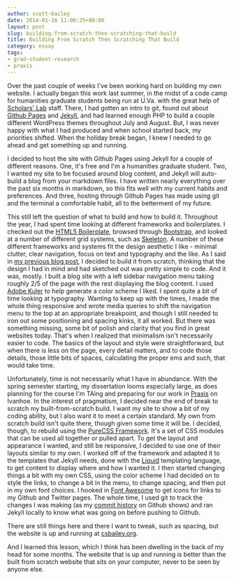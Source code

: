 ```yaml
---
author: scott-bailey
date: 2014-01-16 11:00:25+00:00
layout: post
slug: building-from-scratch-then-scratching-that-build
title: Building From Scratch Then Scratching That Build
category: essay
tags:
- grad-student-research
- praxis
---
```


Over the past couple of weeks I've been working hard on building my own website. I actually began this work last summer, in the midst of a code camp for humanities graduate students being run at U.Va. with the great help of [Scholars' Lab](https://scholarslab.org/) staff. There, I had gotten an intro to git, found out about [Github Pages](http://pages.github.com/) and [Jekyll](http://jekyllrb.com/), and had learned enough PHP to build a couple different WordPress themes throughout July and August. But, I was never happy with what I had produced and when school started back, my priorities shifted. When the holiday break began, I knew I needed to go ahead and get something up and running.

I decided to host the site with Github Pages using Jekyll for a couple of different reasons. One, it's free and I'm a humanities graduate student. Two, I wanted my site to be focused around blog content, and Jekyll will auto-build a blog from your markdown files. I have written nearly everything over the past six months in markdown, so this fits well with my current habits and preferences. And three, hosting through Github Pages has made using git and the terminal a comfortable habit, all to the betterment of my future.

This still left the question of what to build and how to build it. Throughout the year, I had spent time looking at different frameworks and boilerplates. I checked out the [HTML5 Boilerplate](http://html5boilerplate.com/), browsed through [Bootstrap](http://getbootstrap.com/), and looked at a number of different grid systems, such as [Skeleton](http://www.getskeleton.com/). A number of these different frameworks and systems fit the design aesthetic I like - minimal clutter, clear navigation, focus on text and typography and the like. As I said in [my previous blog post](https://scholarslab.org/grad-student-research/building-a-website-and-pulling-apart-wordpress-plugins/), I decided to build it from scratch, thinking that the design I had in mind and had sketched out was pretty simple to code. And it was, mostly. I built a blog site with a left sidebar navigation menu taking roughly 2/5 of the page with the rest displaying the blog content. I used [Adobe Kuler](https://kuler.adobe.com/create/color-wheel/) to help generate a color scheme I liked. I spent quite a bit of time looking at typography. Wanting to keep up with the times, I made the whole thing responsive and wrote media queries to shift the navigation menu to the top at an appropriate breakpoint, and though I still needed to iron out some positioning and spacing kinks, it all worked. But there was something missing, some bit of polish and clarity that you find in great websites today. That's when I realized that minimalism isn't necessarily easier to code. The basics of the layout and style were straightforward, but when there is less on the page, every detail matters, and to code those details, those little bits of spaces, calculating the proper ems and such, that would take time.

Unfortunately, time is not necessarily what I have in abundance. With the spring semester starting, my dissertation looms especially large, as does planning for the course I'm TAing and preparing for our work in [Praxis](https://praxis.scholarslab.org/) on Ivanhoe. In the interest of pragmatism, I decided near the end of break to scratch my built-from-scratch build. I want my site to show a bit of my coding ability, but I also want it to meet a certain standard. My own from scratch build isn't quite there, though given some time it will be. I decided, though, to rebuild using the [PureCSS Framework](http://purecss.io/). It's a set of CSS modules that can be used all together or pulled apart. To get the layout and appearance I wanted, and still be responsive, I decided to use one of their layouts similar to my own. I worked off of the framework and adapted it to the templates that Jekyll needs, done with the [Liquid](http://docs.shopify.com/themes/liquid-basics) templating language, to get content to display where and how I wanted it. I then started changing things a bit with my own CSS, using the color scheme I had decided on to style the links, to change a bit in the menu, to change spacing, and then put in my own font choices. I hooked in [Font Awesome](http://fontawesome.io/) to get icons for links to my Github and Twitter pages. The whole time, I used git to track the changes I was making (as my [commit history](https://github.com/csbailey5t/csbailey5t.github.com/commits/master) on Github shows) and ran Jekyll locally to know what was going on before pushing to Github.

There are still things here and there I want to tweak, such as spacing, but the website is up and running at [csbailey.org](http://csbailey.org/).

And I learned this lesson, which I think has been dwelling in the back of my head for some months. The website that is up and running is better than the built from scratch website that sits on your computer, never to be seen by anyone else.
